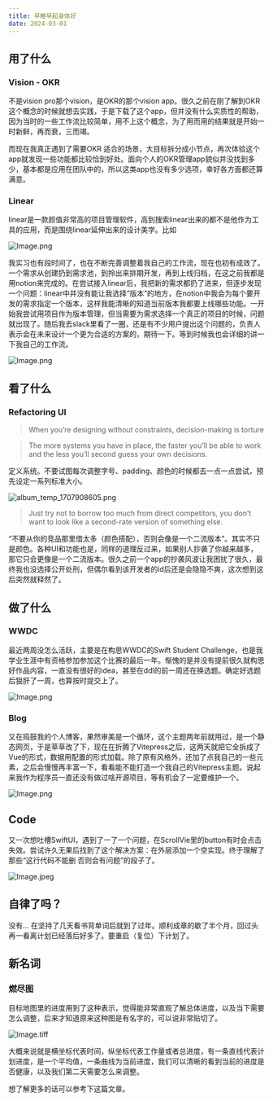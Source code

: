 ```yaml
---
title: 早睡早起身体好
date: 2024-03-01
---
```


## 用了什么

### Vision - OKR

不是vision pro那个vision，是OKR的那个vision app。很久之前在刚了解到OKR这个概念的时候就想去实践，于是下载了这个app，但并没有什么实质性的帮助，因为当时的一些工作流比较简单，用不上这个概念，为了用而用的结果就是开始一时新鲜，再而衰，三而竭。

而现在我真正遇到了需要OKR 适合的场景，大目标拆分成小节点，再次体验这个app就发现一些功能都比较恰到好处。面向个人的OKR管理app貌似并没找到多少，基本都是应用在团队中的，所以这类app也没有多少选项，幸好各方面都还算满意。

### Linear

linear是一款颜值非常高的项目管理软件，高到搜索linear出来的都不是他作为工具的应用，而是围绕linear延伸出来的设计美学。比如

[](https://sspai.com/post/79347)

![Image.png](https://res.craft.do/user/full/607ecf6e-fd93-2806-ae5a-0795102d7883/doc/4D21B15B-2250-494B-8AB3-84C1873EFF5F/59FDCBC4-8781-4530-A1C3-A4CF52B32055_2/oOnw1Lm2LHok8l8zjD45dRkY6y0AnxSQS995mCiXaKcz/Image.png)

我实习也有段时间了，也在不断完善调整着我自己的工作流，现在也初有成效了。一个需求从创建扔到需求池，到拎出来排期开发，再到上线归档，在这之前我都是用notion来完成的。在尝试接入linear后，我把新的需求都扔了进来，但逐步发现一个问题：linear中并没有能让我选择“版本”的地方，在notion中我会为每个要开发的需求指定一个版本，这样我能清晰的知道当前版本我都要上线哪些功能。一开始我尝试用项目作为版本管理，但当需要为需求选择一个真正的项目的时候，问题就出现了。随后我去slack里看了一圈，还是有不少用户提出这个问题的，负责人表示会在未来设计一个更为合适的方案的，期待一下。等到时候我也会详细的讲一下我自己的工作流。

![Image.png](https://res.craft.do/user/full/607ecf6e-fd93-2806-ae5a-0795102d7883/doc/4D21B15B-2250-494B-8AB3-84C1873EFF5F/81281F18-CAF3-42D9-83B0-5605D4860CB5_2/kzFE8DY6lzny9qIE7SuDVppLCZEbbn8WEAjxixmZCy0z/Image.png)

## 看了什么

### Refactoring UI

> When you’re designing without constraints, decision-making is torture

> The more systems you have in place, the faster you’ll be able to work and the less you’ll second guess your own decisions.

定义系统。不要试图每次调整字号、padding、颜色的时候都去一点一点尝试，预先设定一系列标准大小。

![album_temp_1707908605.png](https://res.craft.do/user/full/607ecf6e-fd93-2806-ae5a-0795102d7883/doc/4D21B15B-2250-494B-8AB3-84C1873EFF5F/E9397839-429F-475F-A4F7-F8FB32D96062_2/d7ubfZshoeAgC3VVDTnHxU0p8rOBw0rn6NY0AqykrW4z/album_temp_1707908605.png)

> Just try not to borrow too much from direct competitors, you don’t want to look like a second-rate version of something else.

“不要从你的竞品那里借太多（颜色搭配），否则会像是一个二流版本”。其实不只是颜色。各种UI和功能也是，同样的道理反过来，如果别人抄袭了你越来越多，那它只会更像是一个二流版本。很久之前一个app的抄袭风波让我困扰了很久，最终我也没选择公开处刑，但偶尔看到该开发者的id后还是会隐隐不爽，这次想到这后突然就释然了。

## 做了什么

### WWDC

最近两周没怎么活跃，主要是在构思WWDC的Swift Student Challenge，也是我学业生涯中有资格参加参加这个比赛的最后一年。惭愧的是并没有提前很久就构思好作品内容，一直没有很好的idea，甚至在ddl的前一周还在换选题。确定好选题后狠肝了一周，也算按时提交上了。

![Image.png](https://res.craft.do/user/full/607ecf6e-fd93-2806-ae5a-0795102d7883/doc/4D21B15B-2250-494B-8AB3-84C1873EFF5F/0A921A60-A0EE-493B-85A6-C902113D4F04_2/nC9ycZiEQLoDIHIxqJvNfI0wutJ04THPf00ATzfrUsgz/Image.png)

### Blog

又在捣鼓我的个人博客，果然审美是一个循环，这个主题两年前就用过，是一个静态网页，于是草草改了下，现在在折腾了Vitepress之后，这两天就把它全拆成了Vue的形式，数据用配置的形式加载。除了原有风格外，还加了点我自己的一些元素，之后会慢慢再丰富一下，看看能不能打造一个我自己的Vitepress主题。说起来我作为程序员一直还没有做过啥开源项目，等有机会了一定要维护一个。

![Image.png](https://res.craft.do/user/full/607ecf6e-fd93-2806-ae5a-0795102d7883/doc/4D21B15B-2250-494B-8AB3-84C1873EFF5F/7191F6FA-3995-47F0-9252-52B3E1D75B18_2/txOPhw7O3DOTmLzAFyLjJvBFVC3qoxtiG3P1kgJZXaMz/Image.png)

## Code

又一次想吐槽SwiftUI，遇到了一了一个问题，在ScrollVie里的button有时会点击失效。尝试许久无果后找到了这个解决方案：在外层添加一个空实现。终于理解了那些“这行代码不能删 否则会有问题”的段子了。

![Image.jpeg](https://res.craft.do/user/full/607ecf6e-fd93-2806-ae5a-0795102d7883/doc/4D21B15B-2250-494B-8AB3-84C1873EFF5F/CDFA7B0D-3D67-4E35-97D1-E03C97FA7C72_2/ZQQo6rzqBgcXG8A1Q4iEveCENU8FhexYMbvNbDpDZO0z/Image.jpeg)

## 自律了吗？

没有... 在坚持了几天看书背单词后就到了过年。顺利成章的歇了半个月，回过头再一看离计划已经落后好多了。要重启（复位）下计划了。

## 新名词

### 燃尽图

目标地图里的进度用到了这种表示，觉得能非常直观了解总体进度，以及当下需要怎么调整，后来才知道原来这种图是有名字的，可以说非常贴切了。

![Image.tiff](https://res.craft.do/user/full/607ecf6e-fd93-2806-ae5a-0795102d7883/doc/4D21B15B-2250-494B-8AB3-84C1873EFF5F/43D78EEE-5D42-483D-8089-DB15C7AE625C_2/3bQ11pVfXe8ap7J56mBAmQb5VOtQ4mkGba1pS3sIzu0z/Image.tiff)

大概来说就是横坐标代表时间，纵坐标代表工作量或者总进度，有一条直线代表计划进度，是一个平均值，一条曲线为当前进度，我们可以清晰的看到当前的进度是否健康，以及我们第二天需要怎么来调整。

想了解更多的话可以参考下这篇文章。

[](https://www.zhihu.com/question/19764330)

